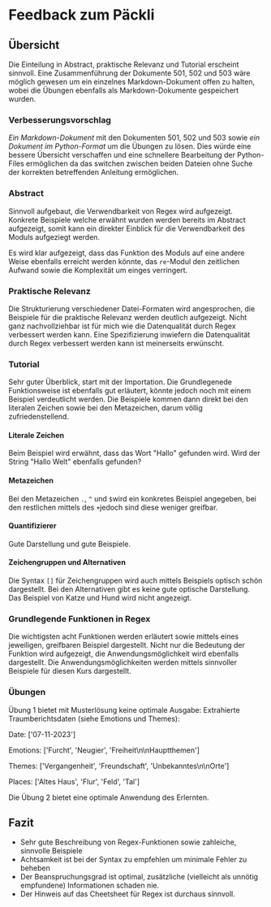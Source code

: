 # Feedback zum Päckli

## Übersicht
Die Einteilung in Abstract, praktische Relevanz und Tutorial erscheint sinnvoll. Eine Zusammenführung der Dokumente 501, 502 und 503 wäre möglich gewesen um ein einzelnes Markdown-Dokument offen zu halten, wobei die Übungen ebenfalls als Markdown-Dokumente gespeichert wurden.

### Verbesserungsvorschlag

*Ein Markdown-Dokument* mit den Dokumenten 501, 502 und 503 sowie *ein Dokument im Python-Format* um die Übungen zu lösen. Dies würde eine bessere Übersicht verschaffen und eine schnellere Bearbeitung der Python-Files ermöglichen da das switchen zwischen beiden Dateien ohne Suche der korrekten betreffenden Anleitung ermöglichen.


### Abstract
Sinnvoll aufgebaut, die Verwendbarkeit von Regex wird aufgezeigt. Konkrete Beispiele welche erwähnt wurden werden bereits im Abstract aufgezeigt, somit kann ein direkter Einblick für die Verwendbarkeit des Moduls aufgeziegt werden.

Es wird klar aufgezeigt, dass das Funktion des Moduls auf eine andere Weise ebenfalls erreicht werden könnte, das `re`-Modul den zeitlichen Aufwand sowie die Komplexität um einges verringert.

### Praktische Relevanz
Die Strukturierung verschiedener Datei-Formaten wird angesprochen, die Beispiele für die praktische Relevanz werden deutlich aufgezeigt. Nicht ganz nachvollziehbar ist für mich wie die Datenqualität durch Regex verbessert werden kann. Eine Spezifizierung inwiefern die Datenqualität durch Regex verbessert werden kann ist meinerseits erwünscht.

### Tutorial
Sehr guter Überblick, start mit der Importation. Die Grundlegenede Funktionsweise ist ebenfalls gut erläutert, könnte jedoch noch mit einem Beispiel verdeutlicht werden. Die Beispiele kommen  dann direkt bei den literalen Zeichen sowie bei den Metazeichen, darum völlig zufriedenstellend.

#### Literale Zeichen
Beim Beispiel wird erwähnt, dass das Wort "Hallo" gefunden wird. Wird der String "Hallo Welt" ebenfalls gefunden?

#### Metazeichen
Bei den Metazeichen `.`, `^` und `$`wird ein konkretes Beispiel angegeben, bei den restlichen mittels des `+`jedoch sind diese weniger greifbar. 

#### Quantifizierer
Gute Darstellung und gute Beispiele.

#### Zeichengruppen und Alternativen
Die Syntax `[]` für Zeichengruppen wird auch mittels Beispiels optisch schön dargestellt. Bei den Alternativen gibt es keine gute optische Darstellung. Das Beispiel von Katze und Hund wird nicht angezeigt. 

### Grundlegende Funktionen in Regex
Die wichtigsten acht Funktionen werden erläutert sowie mittels eines jeweiligen, greifbaren Beispiel dargestellt. Nicht nur die Bedeutung der Funktion wird aufgezeigt, die Anwendungsmöglichkeit wird ebenfalls dargestellt. Die Anwendungsmöglichkeiten werden mittels sinnvoller Beispiele für diesen Kurs dargestellt.

### Übungen
Übung 1 bietet mit Musterlösung keine optimale Ausgabe:
Extrahierte Traumberichtsdaten (siehe Emotions und Themes):

Date: ['07-11-2023']

Emotions: ['Furcht', 'Neugier', 'Freiheit\n\nHauptthemen']

Themes: ['Vergangenheit', 'Freundschaft', 'Unbekanntes\n\nOrte']

Places: ['Altes Haus', 'Flur', 'Feld', 'Tal']

Die Übung 2 bietet eine optimale Anwendung des Erlernten.


## Fazit
- Sehr gute Beschreibung von Regex-Funktionen sowie zahleiche, sinnvolle Beispiele
- Achtsamkeit ist bei der Syntax zu empfehlen um minimale Fehler zu beheben
- Der Beanspruchungsgrad ist optimal, zusätzliche (vielleicht als unnötig empfundene) Informationen schaden nie.
- Der Hinweis auf das Cheetsheet für Regex ist durchaus sinnvoll.
